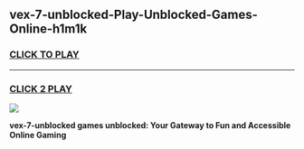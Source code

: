 
## vex-7-unblocked-Play-Unblocked-Games-Online-h1m1k
<h3>
<a href="https://premium76.site?title=vex-7-unblocked&ref=25A">CLICK TO PLAY</a></h3>
<hr>

<h3>
<a href="https://premium76.site?title=vex-7-unblocked&ref=25A">CLICK 2 PLAY</a>
  
</h3>

<a href="https://premium76.site?title=vex-7-unblocked&ref=25A"><img src="https://clearcache.store/games.png"></a>


**vex-7-unblocked games unblocked: Your Gateway to Fun and Accessible Online Gaming**
